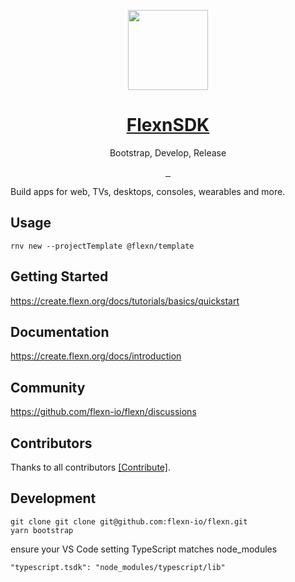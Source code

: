 <p align="center">
  <a href="https://create.flexn.org">
    <img src="https://github.com/flexn-io/flexn/blob/main/docs/static/img/logo128.png?raw=true" height="128" width="128">
    <h1 align="center">FlexnSDK</h1>
  </a>
  <p align="center">Bootstrap, Develop, Release</p>

</p>

<p align="center">
  <a aria-label="NPM version" href="https://www.npmjs.com/package/@flexn/sdk">
    <img alt="" src="https://img.shields.io/npm/v/@flexn/sdk.svg?style=for-the-badge&labelColor=000000">
  </a>
  <a aria-label="License" href="https://github.com/flexn-io/flexn/blob/main/LICENSE">
    <img alt="" src="https://img.shields.io/npm/l/@flexn/sdk.svg?style=for-the-badge&labelColor=000000">
  </a>
  <a aria-label="Join the community on GitHub" href="https://github.com/flexn-io/flexn/discussions">
    <img alt="" src="https://img.shields.io/badge/Join%20the%20community-blueviolet.svg?style=for-the-badge&logo=Flexn&labelColor=000000&logoWidth=20">
  </a>
</p>

Build apps for web, TVs, desktops, consoles, wearables and more.

## Usage

```
rnv new --projectTemplate @flexn/template
```

## Getting Started

https://create.flexn.org/docs/tutorials/basics/quickstart 

## Documentation

https://create.flexn.org/docs/introduction

## Community

https://github.com/flexn-io/flexn/discussions


## Contributors

Thanks to all contributors [[Contribute]](CONTRIBUTING.md).


## Development

```
git clone git clone git@github.com:flexn-io/flexn.git
yarn bootstrap
```

ensure your VS Code setting TypeScript matches node_modules

```
"typescript.tsdk": "node_modules/typescript/lib"
```
